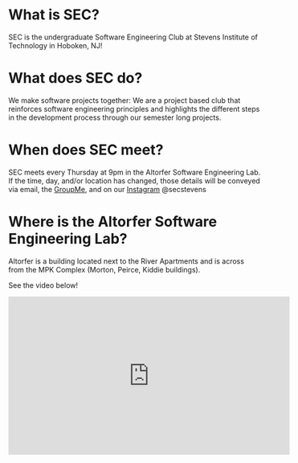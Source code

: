 # What is SEC?

SEC is the undergraduate Software Engineering Club at Stevens Institute of Technology in Hoboken, NJ!

# What does SEC do?

We make software projects together: We are a project based club that
reinforces software engineering principles and highlights the different steps in the development process through our semester long projects.

# When does SEC meet?

SEC meets every Thursday at 9pm in the Altorfer Software Engineering Lab. If the time, day, and/or location has changed, those details will be conveyed via email, the [GroupMe](https://web.groupme.com/join_group/47489910/Iw5HVV), and on our [Instagram](https://www.instagram.com/secstevens/?utm_source=ig_profile_share&igshid=11oehey6qskqx) @secstevens

# Where is the Altorfer Software Engineering Lab?

Altorfer is a building located next to the River Apartments and is across from the MPK Complex (Morton, Peirce, Kiddie buildings).

See the video below!
<iframe width="560" height="315" src="https://www.youtube.com/embed/fBw7a0jRWOE" frameborder="0" allow="accelerometer; autoplay; encrypted-media; gyroscope; picture-in-picture" allowfullscreen></iframe>